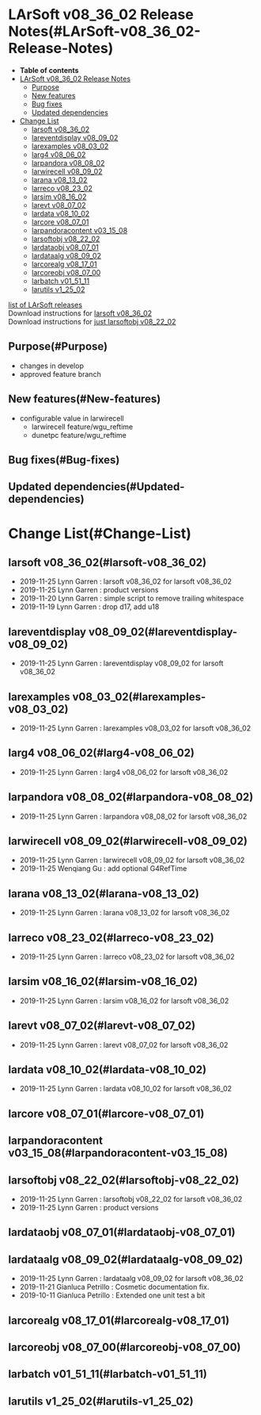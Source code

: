 LArSoft v08\_36\_02 Release Notes(#LArSoft-v08_36_02-Release-Notes)
======================================================================

-   **Table of contents**
-   [LArSoft v08\_36\_02 Release Notes](#LArSoft-v08_36_02-Release-Notes)
    -   [Purpose](#Purpose)
    -   [New features](#New-features)
    -   [Bug fixes](#Bug-fixes)
    -   [Updated dependencies](#Updated-dependencies)
-   [Change List](#Change-List)
    -   [larsoft v08\_36\_02](#larsoft-v08_36_02)
    -   [lareventdisplay v08\_09\_02](#lareventdisplay-v08_09_02)
    -   [larexamples v08\_03\_02](#larexamples-v08_03_02)
    -   [larg4 v08\_06\_02](#larg4-v08_06_02)
    -   [larpandora v08\_08\_02](#larpandora-v08_08_02)
    -   [larwirecell v08\_09\_02](#larwirecell-v08_09_02)
    -   [larana v08\_13\_02](#larana-v08_13_02)
    -   [larreco v08\_23\_02](#larreco-v08_23_02)
    -   [larsim v08\_16\_02](#larsim-v08_16_02)
    -   [larevt v08\_07\_02](#larevt-v08_07_02)
    -   [lardata v08\_10\_02](#lardata-v08_10_02)
    -   [larcore v08\_07\_01](#larcore-v08_07_01)
    -   [larpandoracontent v03\_15\_08](#larpandoracontent-v03_15_08)
    -   [larsoftobj v08\_22\_02](#larsoftobj-v08_22_02)
    -   [lardataobj v08\_07\_01](#lardataobj-v08_07_01)
    -   [lardataalg v08\_09\_02](#lardataalg-v08_09_02)
    -   [larcorealg v08\_17\_01](#larcorealg-v08_17_01)
    -   [larcoreobj v08\_07\_00](#larcoreobj-v08_07_00)
    -   [larbatch v01\_51\_11](#larbatch-v01_51_11)
    -   [larutils v1\_25\_02](#larutils-v1_25_02)

[list of LArSoft releases](LArSoft_release_list)\
Download instructions for [larsoft v08\_36\_02](http://scisoft.fnal.gov/scisoft/bundles/larsoft/v08_36_02/larsoft-v08_36_02.html)\
Download instructions for [just larsoftobj v08\_22\_02](http://scisoft.fnal.gov/scisoft/bundles/larsoftobj/v08_22_02/larsoftobj-v08_22_02.html)

Purpose(#Purpose)
--------------------

-   changes in develop
-   approved feature branch

New features(#New-features)
------------------------------

-   configurable value in larwirecell
    -   larwirecell feature/wgu\_reftime
    -   dunetpc feature/wgu\_reftime

Bug fixes(#Bug-fixes)
------------------------

Updated dependencies(#Updated-dependencies)
----------------------------------------------

Change List(#Change-List)
============================

larsoft v08\_36\_02(#larsoft-v08_36_02)
------------------------------------------

-   2019-11-25 Lynn Garren : larsoft v08\_36\_02 for larsoft v08\_36\_02
-   2019-11-25 Lynn Garren : product versions
-   2019-11-20 Lynn Garren : simple script to remove trailing whitespace
-   2019-11-19 Lynn Garren : drop d17, add u18

lareventdisplay v08\_09\_02(#lareventdisplay-v08_09_02)
----------------------------------------------------------

-   2019-11-25 Lynn Garren : lareventdisplay v08\_09\_02 for larsoft v08\_36\_02

larexamples v08\_03\_02(#larexamples-v08_03_02)
--------------------------------------------------

-   2019-11-25 Lynn Garren : larexamples v08\_03\_02 for larsoft v08\_36\_02

larg4 v08\_06\_02(#larg4-v08_06_02)
--------------------------------------

-   2019-11-25 Lynn Garren : larg4 v08\_06\_02 for larsoft v08\_36\_02

larpandora v08\_08\_02(#larpandora-v08_08_02)
------------------------------------------------

-   2019-11-25 Lynn Garren : larpandora v08\_08\_02 for larsoft v08\_36\_02

larwirecell v08\_09\_02(#larwirecell-v08_09_02)
--------------------------------------------------

-   2019-11-25 Lynn Garren : larwirecell v08\_09\_02 for larsoft v08\_36\_02
-   2019-11-25 Wenqiang Gu : add optional G4RefTime

larana v08\_13\_02(#larana-v08_13_02)
----------------------------------------

-   2019-11-25 Lynn Garren : larana v08\_13\_02 for larsoft v08\_36\_02

larreco v08\_23\_02(#larreco-v08_23_02)
------------------------------------------

-   2019-11-25 Lynn Garren : larreco v08\_23\_02 for larsoft v08\_36\_02

larsim v08\_16\_02(#larsim-v08_16_02)
----------------------------------------

-   2019-11-25 Lynn Garren : larsim v08\_16\_02 for larsoft v08\_36\_02

larevt v08\_07\_02(#larevt-v08_07_02)
----------------------------------------

-   2019-11-25 Lynn Garren : larevt v08\_07\_02 for larsoft v08\_36\_02

lardata v08\_10\_02(#lardata-v08_10_02)
------------------------------------------

-   2019-11-25 Lynn Garren : lardata v08\_10\_02 for larsoft v08\_36\_02

larcore v08\_07\_01(#larcore-v08_07_01)
------------------------------------------

larpandoracontent v03\_15\_08(#larpandoracontent-v03_15_08)
--------------------------------------------------------------

larsoftobj v08\_22\_02(#larsoftobj-v08_22_02)
------------------------------------------------

-   2019-11-25 Lynn Garren : larsoftobj v08\_22\_02 for larsoft v08\_36\_02
-   2019-11-25 Lynn Garren : product versions

lardataobj v08\_07\_01(#lardataobj-v08_07_01)
------------------------------------------------

lardataalg v08\_09\_02(#lardataalg-v08_09_02)
------------------------------------------------

-   2019-11-25 Lynn Garren : lardataalg v08\_09\_02 for larsoft v08\_36\_02
-   2019-11-21 Gianluca Petrillo : Cosmetic documentation fix.
-   2019-10-11 Gianluca Petrillo : Extended one unit test a bit

larcorealg v08\_17\_01(#larcorealg-v08_17_01)
------------------------------------------------

larcoreobj v08\_07\_00(#larcoreobj-v08_07_00)
------------------------------------------------

larbatch v01\_51\_11(#larbatch-v01_51_11)
--------------------------------------------

larutils v1\_25\_02(#larutils-v1_25_02)
------------------------------------------
